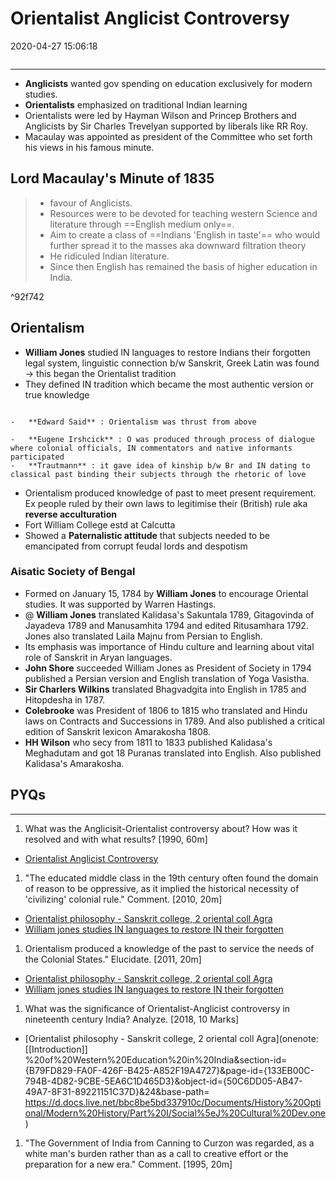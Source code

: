 # Orientalist Anglicist Controversy

2020-04-27 15:06:18

```toc
```

---

- **Anglicists** wanted gov spending on education exclusively for modern studies.
- **Orientalists** emphasized on traditional Indian learning
- Orientalists were led by Hayman Wilson and Princep Brothers and Anglicists by Sir Charles Trevelyan supported by liberals like RR Roy.
- Macaulay was appointed as president of the Committee who set forth his views in his famous minute.

## Lord Macaulay's Minute of 1835

> - favour of Anglicists.
> - Resources were to be devoted for teaching western Science and literature through ==English medium only==.
> - Aim to create a class of ==Indians 'English in taste'== who would further spread it to the masses aka downward filtration theory
> - He ridiculed Indian literature.
> - Since then English has remained the basis of higher education in India.

^92f742

## Orientalism

- **William Jones** studied IN languages to restore Indians their forgotten legal system, linguistic connection b/w Sanskrit, Greek Latin was found -> this began the Orientalist tradition
- They defined IN tradition which became the most authentic version or true knowledge

```ad-Views

-   **Edward Said** : Orientalism was thrust from above

-   **Eugene Irshcick** : O was produced through process of dialogue where colonial officials, IN commentators and native informants participated
-   **Trautmann** : it gave idea of kinship b/w Br and IN dating to classical past binding their subjects through the rhetoric of love

```

- Orientalism produced knowledge of past to meet present requirement. Ex people ruled by their own laws to legitimise their (British) rule aka **reverse acculturation**
- Fort William College estd at Calcutta
- Showed a **Paternalistic attitude** that subjects needed to be emancipated from corrupt feudal lords and despotism

### Aisatic Society of Bengal

- Formed on January 15, 1784 by **William Jones** to encourage Oriental studies. It was supported by Warren Hastings.
- @ **William Jones** translated Kalidasa's Sakuntala 1789, Gitagovinda of Jayadeva 1789 and Manusamhita 1794 and edited Ritusamhara 1792. Jones also translated Laila Majnu from Persian to English.
- Its emphasis was importance of Hindu culture and learning about vital role of Sanskrit in Aryan languages.
- **John Shore** succeeded William Jones as President of Society in 1794 published a Persian version and English translation of Yoga Vasistha.
- **Sir Charlers Wilkins** translated Bhagvadgita into English in 1785 and Hitopdesha in 1787.
- **Colebrooke** was President of 1806 to 1815 who translated and Hindu laws on Contracts and Successions in 1789. And also published a critical edition of Sanskrit lexicon Amarakosha 1808.
- **HH Wilson** who secy from 1811 to 1833 published Kalidasa's Meghadutam and got 18 Puranas translated into English. Also published Kalidasa's Amarakosha.

## PYQs

---

1. What was the Anglicisit-Orientalist controversy about? How was it resolved and with what results? [1990, 60m]
- [Orientalist Anglicist Controversy](onenote:[[Orientalist]]%20Anglicist%20Controversy&section-id={B79FD829-FA0F-426F-B425-A852F19A4727}&page-id={3CCDEF23-4F1B-474E-B656-7FA1CD662E8B}&end&base-path=https://d.docs.live.net/bbc8be5bd337910c/Documents/History%20Optional/Modern%20History/Part%20I/Social%5eJ%20Cultural%20Dev.one)

1. "The educated middle class in the 19th century often found the domain of reason to be oppressive, as it implied the historical necessity of 'civilizing' colonial rule." Comment.
[2010, 20m]
- [Orientalist philosophy - Sanskrit college, 2 oriental coll Agra](onenote:[[Introduction]]%20of%20Western%20Education%20in%20India&section-id={B79FD829-FA0F-426F-B425-A852F19A4727}&page-id={133EB00C-794B-4D82-9CBE-5EA6C1D465D3}&object-id={50C6DD05-AB47-49A7-8F31-89221151C37D}&24&base-path=https://d.docs.live.net/bbc8be5bd337910c/Documents/History%20Optional/Modern%20History/Part%20I/Social%5eJ%20Cultural%20Dev.one)
- [William jones studies IN languages to restore IN their forgotten](onenote:[[Orientalist]]%20Anglicist%20Controversy&section-id={B79FD829-FA0F-426F-B425-A852F19A4727}&page-id={3CCDEF23-4F1B-474E-B656-7FA1CD662E8B}&object-id={EB0991F9-AE79-4052-8DE2-0CF559A6FBC4}&D&base-path=https://d.docs.live.net/bbc8be5bd337910c/Documents/History%20Optional/Modern%20History/Part%20I/Social%5eJ%20Cultural%20Dev.one)

1. Orientalism produced a knowledge of the past to service the needs of the Colonial States." Elucidate. [2011, 20m]
- [Orientalist philosophy - Sanskrit college, 2 oriental coll Agra](onenote:[[Introduction]]%20of%20Western%20Education%20in%20India&section-id={B79FD829-FA0F-426F-B425-A852F19A4727}&page-id={133EB00C-794B-4D82-9CBE-5EA6C1D465D3}&object-id={50C6DD05-AB47-49A7-8F31-89221151C37D}&24&base-path=https://d.docs.live.net/bbc8be5bd337910c/Documents/History%20Optional/Modern%20History/Part%20I/Social%5eJ%20Cultural%20Dev.one)
- [William jones studies IN languages to restore IN their forgotten](onenote:[[Orientalist]]%20Anglicist%20Controversy&section-id={B79FD829-FA0F-426F-B425-A852F19A4727}&page-id={3CCDEF23-4F1B-474E-B656-7FA1CD662E8B}&object-id={EB0991F9-AE79-4052-8DE2-0CF559A6FBC4}&D&base-path=https://d.docs.live.net/bbc8be5bd337910c/Documents/History%20Optional/Modern%20History/Part%20I/Social%5eJ%20Cultural%20Dev.one)

1. What was the significance of Orientalist-Anglicist controversy in nineteenth century India? Analyze. [2018, 10 Marks]
- [Orientalist philosophy - Sanskrit college, 2 oriental coll Agra](onenote: [[Introduction]] %20of%20Western%20Education%20in%20India&section-id={B79FD829-FA0F-426F-B425-A852F19A4727}&page-id={133EB00C-794B-4D82-9CBE-5EA6C1D465D3}&object-id={50C6DD05-AB47-49A7-8F31-89221151C37D}&24&base-path= <https://d.docs.live.net/bbc8be5bd337910c/Documents/History%20Optional/Modern%20History/Part%20I/Social%5eJ%20Cultural%20Dev.one> )

1. "The Government of India from Canning to Curzon was regarded‚ as a white man's burden rather than as a call to creative effort or the preparation for a new era." Comment.
[1995, 20m]
